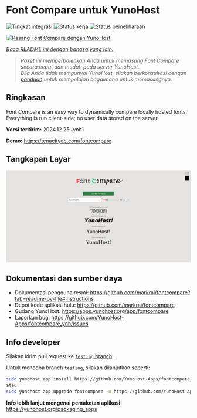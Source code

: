 <!--
N.B.: README ini dibuat secara otomatis oleh <https://github.com/YunoHost/apps/tree/master/tools/readme_generator>
Ini TIDAK boleh diedit dengan tangan.
-->

# Font Compare untuk YunoHost

[![Tingkat integrasi](https://apps.yunohost.org/badge/integration/fontcompare)](https://ci-apps.yunohost.org/ci/apps/fontcompare/)
![Status kerja](https://apps.yunohost.org/badge/state/fontcompare)
![Status pemeliharaan](https://apps.yunohost.org/badge/maintained/fontcompare)

[![Pasang Font Compare dengan YunoHost](https://install-app.yunohost.org/install-with-yunohost.svg)](https://install-app.yunohost.org/?app=fontcompare)

*[Baca README ini dengan bahasa yang lain.](./ALL_README.md)*

> *Paket ini memperbolehkan Anda untuk memasang Font Compare secara cepat dan mudah pada server YunoHost.*  
> *Bila Anda tidak mempunyai YunoHost, silakan berkonsultasi dengan [panduan](https://yunohost.org/install) untuk mempelajari bagaimana untuk memasangnya.*

## Ringkasan

Font Compare is an easy way to dynamically compare locally hosted fonts. Everything is run client-side; no user data stored on the server. 


**Versi terkirim:** 2024.12.25~ynh1

**Demo:** <https://tenacitydc.com/fontcompare>

## Tangkapan Layar

![Tangkapan Layar pada Font Compare](./doc/screenshots/Fontcompare.png)

## Dokumentasi dan sumber daya

- Dokumentasi pengguna resmi: <https://github.com/markrai/fontcompare?tab=readme-ov-file#instructions>
- Depot kode aplikasi hulu: <https://github.com/markrai/fontcompare>
- Gudang YunoHost: <https://apps.yunohost.org/app/fontcompare>
- Laporkan bug: <https://github.com/YunoHost-Apps/fontcompare_ynh/issues>

## Info developer

Silakan kirim pull request ke [`testing` branch](https://github.com/YunoHost-Apps/fontcompare_ynh/tree/testing).

Untuk mencoba branch `testing`, silakan dilanjutkan seperti:

```bash
sudo yunohost app install https://github.com/YunoHost-Apps/fontcompare_ynh/tree/testing --debug
atau
sudo yunohost app upgrade fontcompare -u https://github.com/YunoHost-Apps/fontcompare_ynh/tree/testing --debug
```

**Info lebih lanjut mengenai pemaketan aplikasi:** <https://yunohost.org/packaging_apps>
